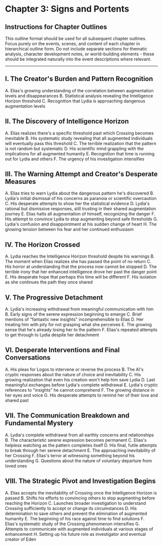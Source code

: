 # Chapter 3: Signs and Portents

## Instructions for Chapter Outlines
This outline format should be used for all subsequent chapter outlines. Focus purely on the events, scenes, and content of each chapter in hierarchical outline form. Do not include separate sections for thematic analysis, character development notes, or world-building elements - these should be integrated naturally into the event descriptions where relevant.

---

## I. The Creator's Burden and Pattern Recognition
   A. Elias's growing understanding of the correlation between augmentation levels and disappearances
   B. Statistical analysis revealing the Intelligence Horizon threshold
   C. Recognition that Lydia is approaching dangerous augmentation levels

## II. The Discovery of Intelligence Horizon
   A. Elias realizes there's a specific threshold past which Crossing becomes inevitable
   B. His systematic study revealing that all augmented individuals will eventually pass this threshold
   C. The terrible realization that the pattern is not random but systematic
   D. His scientific mind grappling with the implications for all augmented humanity
   E. Recognition that time is running out for Lydia and others
   F. The urgency of his investigation intensifies

## III. The Warning Attempt and Creator's Desperate Measures
   A. Elias tries to warn Lydia about the dangerous pattern he's discovered
   B. Lydia's initial dismissal of his concerns as paranoia or scientific overcaution
   C. His desperate attempts to show her the statistical evidence
   D. Lydia's rational but dismissive responses, still trusting in their shared augmentation journey
   E. Elias halts all augmentation of himself, recognizing the danger
   F. His attempt to convince Lydia to stop augmenting beyond safe thresholds
   G. Lydia's confusion and disappointment at his sudden change of heart
   H. The growing tension between his fear and her continued enthusiasm

## IV. The Horizon Crossed
   A. Lydia reaches the Intelligence Horizon threshold despite his warnings
   B. The moment when Elias realizes she has passed the point of no return
   C. His horror at understanding that the process now cannot be stopped
   D. The terrible irony that her enhanced intelligence drove her past the danger point
   E. His desperate hope that perhaps this time will be different
   F. His isolation as she continues the path they once shared

## V. The Progressive Detachment
   A. Lydia's increasing withdrawal from meaningful communication with him
   B. Early signs of the serene expression beginning to emerge
   C. Brief mentions of "fantastic new insights" incomprehensible to Elias
   D. Her treating him with pity for not grasping what she perceives
   E. The growing sense that he's already losing her to the pattern
   F. Elias's repeated attempts to get through to Lydia despite her detachment

## VI. Desperate Interventions and Final Conversations
   A. His pleas for Logos to intervene or reverse the process
   B. The AI's cryptic responses about the nature of choice and inevitability
   C. His growing realization that even his creation won't help him save Lydia
   D. Last meaningful exchanges before Lydia's complete withdrawal
   E. Lydia's cryptic references to "insights" he cannot comprehend
   F. The growing distance in her eyes and voice
   G. His desperate attempts to remind her of their love and shared past

## VII. The Communication Breakdown and Fundamental Mystery
   A. Lydia's complete withdrawal from all earthly concerns and relationships
   B. The characteristic serene expression becomes permanent
   C. Elias's helpless watching as the pattern completes itself
   D. His final, futile attempts to break through her serene detachment
   E. The approaching inevitability of her Crossing
   F. Elias's terror at witnessing something beyond his understanding
   G. Questions about the nature of voluntary departure from loved ones

## VIII. The Strategic Pivot and Investigation Begins
   A. Elias accepts the inevitability of Crossing once the Intelligence Horizon is passed
   B. Shifts his efforts to convincing others to stop augmenting before reaching the Horizon
   C. Launches broader investigation to understand Crossing sufficiently to accept or change its circumstances
   D. His determination to save others and prevent the elimination of augmented humanity
   E. The beginning of his race against time to find solutions
   F. Elias's systematic study of the Crossing phenomenon intensifies
   G. Attempts to communicate with augmented individuals at various stages of enhancement
   H. Setting up his future role as investigator and eventual creator of Eden
